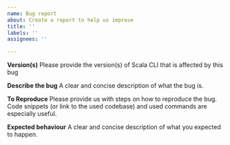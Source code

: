 ```yaml
---
name: Bug report
about: Create a report to help us improve
title: ''
labels: ''
assignees: ''

---
```


**Version(s)**
Please provide the version(s) of Scala CLI that is affected by this bug

**Describe the bug**
A clear and concise description of what the bug is.

**To Reproduce**
Please provide us with steps on how to reproduce the bug. Code snippets (or link to the used codebase) and used commands
are especially useful.

**Expected behaviour**
A clear and concise description of what you expected to happen.
